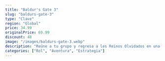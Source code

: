 ```yaml
---
title: "Baldur's Gate 3"
slug: "baldurs-gate-3"
type: "Clave"
region: "Global"
price: 34.99
originalPrice: 69.99
discount: 48
image: "/images/baldurs-gate-3.webp"
description: "Reúne a tu grupo y regresa a los Reinos Olvidados en una historia de compañerismo, traición, sacrificio, supervivencia y la atracción de un poder absoluto. Unas misteriosas aptitudes empiezan a surgir en tu interior por obra de un parásito de los azotamentes que te han implantado en el cerebro. Resístete y vuelve a la oscuridad contra sí misma o abraza la corrupción y conviértete en el mal supremo."
categories: ["Rol", "Aventura", "Estrategia"]
---
```


